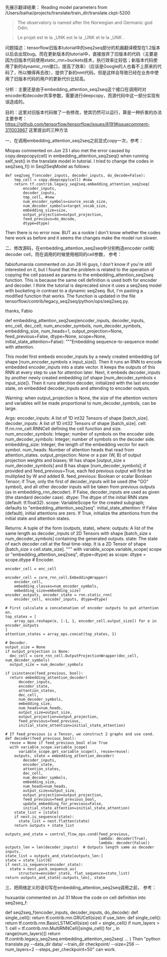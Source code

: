先展示翻译结果：
Reading model parameters from /Users/baihai/projects/translate/train_dir/translate.ckpt-5200
>The observatory is named after the Norwegian and Germanic god Odin.

>Le projet est le la _UNK est le la _UNK et le la _UNK .


问题描述：tensorflow旧版本tutorial中的seq2seq部分的机器翻译模型在1.2版本以后会出现bug。而在更新版本的tutorial中，直接放弃了旧版本的代码（主要是因为旧版本代码使用static_rnn+buckets技术，执行效率比较低；新版本代码使用了新的dynamic_rnn接口，提高了效率）（应该是Google的人也看不上原来的代码了，所以懒得再去改），提供了新的nmt代码，但是这样会导致已经在业务中使用了旧版本代码的用户的更新代价比较高。

分析：主要还是由于embedding_attention_seq2seq这个接口在调用时对encoder和decoder共享参数，需要进行deepcopy，而源代码中这一部分实现有误造成的。

目的：这里对旧版本代码做了一些修改，使其仍然可以运行，算是一种折衷的办法
主要参考：https://github.com/tensorflow/tensorflow/issues/8191#issuecomment-311003867 这里提出的三种方法

一、在调用embedding_attention_seq2seq之前显式copy一次，参考：

Miopas commented on Jun 23
I also met the error caused by copy.deepcopy(cell) in embedding_attention_seq2seq() when running self_test() in the translate model in tutorial.
I tried to change the codes in seq2seq_f() in Seq2SeqModel as follows:

    def seq2seq_f(encoder_inputs, decoder_inputs, do_decode=False):
        tmp_cell = copy.deepcopy(cell) #new
        return tf.contrib.legacy_seq2seq.embedding_attention_seq2seq(
            encoder_inputs,
            decoder_inputs,
            tmp_cell, #new
            num_encoder_symbols=source_vocab_size,
            num_decoder_symbols=target_vocab_size,
            embedding_size=size,
            output_projection=output_projection,
            feed_previous=do_decode,
            dtype=dtype)
Then there is no error now.
BUT as a rookie I don't know whether the codes here work as before and it seems the changes make the model run slower.

二、修改源码，在embedding_attention_seq2seq中分别构造encoder cell和decoder cell，而在调用的时候使用相同的cell参数， 参考：

fabiofumarola commented on Jun 26
Hi guys, I don't know if you're still interested on it, but I found that the problem is related to the operation of copying the cell passed as params to the embedding_attention_seq2seq function. This is because the same cell definition is used both for encoder and decoder. I think the tutorial is deprecated since it uses a seq2seq model with bucketing in contrast to a dynamic seq2seq. But, I'm pasting a modified function that works. The function is updated in the file tensorflow/contrib/legacy_seq2seq/python/ops/seq2seq.py.

thanks,
Fabio

def embedding_attention_seq2seq(encoder_inputs,
                                decoder_inputs,
                                enc_cell,
                                dec_cell,
                                num_encoder_symbols,
                                num_decoder_symbols,
                                embedding_size,
                                num_heads=1,
                                output_projection=None,
                                feed_previous=False,
                                dtype=None,
                                scope=None,
                                initial_state_attention=False):
  """Embedding sequence-to-sequence model with attention.

  This model first embeds encoder_inputs by a newly created embedding (of shape
  [num_encoder_symbols x input_size]). Then it runs an RNN to encode
  embedded encoder_inputs into a state vector. It keeps the outputs of this
  RNN at every step to use for attention later. Next, it embeds decoder_inputs
  by another newly created embedding (of shape [num_decoder_symbols x
  input_size]). Then it runs attention decoder, initialized with the last
  encoder state, on embedded decoder_inputs and attending to encoder outputs.

  Warning: when output_projection is None, the size of the attention vectors
  and variables will be made proportional to num_decoder_symbols, can be large.

  Args:
    encoder_inputs: A list of 1D int32 Tensors of shape [batch_size].
    decoder_inputs: A list of 1D int32 Tensors of shape [batch_size].
    cell: tf.nn.rnn_cell.RNNCell defining the cell function and size.
    num_encoder_symbols: Integer; number of symbols on the encoder side.
    num_decoder_symbols: Integer; number of symbols on the decoder side.
    embedding_size: Integer, the length of the embedding vector for each symbol.
    num_heads: Number of attention heads that read from attention_states.
    output_projection: None or a pair (W, B) of output projection weights and
      biases; W has shape [output_size x num_decoder_symbols] and B has
      shape [num_decoder_symbols]; if provided and feed_previous=True, each
      fed previous output will first be multiplied by W and added B.
    feed_previous: Boolean or scalar Boolean Tensor; if True, only the first
      of decoder_inputs will be used (the "GO" symbol), and all other decoder
      inputs will be taken from previous outputs (as in embedding_rnn_decoder).
      If False, decoder_inputs are used as given (the standard decoder case).
    dtype: The dtype of the initial RNN state (default: tf.float32).
    scope: VariableScope for the created subgraph; defaults to
      "embedding_attention_seq2seq".
    initial_state_attention: If False (default), initial attentions are zero.
      If True, initialize the attentions from the initial state and attention
      states.

  Returns:
    A tuple of the form (outputs, state), where:
      outputs: A list of the same length as decoder_inputs of 2D Tensors with
        shape [batch_size x num_decoder_symbols] containing the generated
        outputs.
      state: The state of each decoder cell at the final time-step.
        It is a 2D Tensor of shape [batch_size x cell.state_size].
  """
  with variable_scope.variable_scope(
      scope or "embedding_attention_seq2seq", dtype=dtype) as scope:
    dtype = scope.dtype
    # Encoder.

    encoder_cell = enc_cell

    encoder_cell = core_rnn_cell.EmbeddingWrapper(
        encoder_cell,
        embedding_classes=num_encoder_symbols,
        embedding_size=embedding_size)
    encoder_outputs, encoder_state = rnn.static_rnn(
        encoder_cell, encoder_inputs, dtype=dtype)

    # First calculate a concatenation of encoder outputs to put attention on.
    top_states = [
        array_ops.reshape(e, [-1, 1, encoder_cell.output_size]) for e in encoder_outputs
    ]
    attention_states = array_ops.concat(top_states, 1)

    # Decoder.
    output_size = None
    if output_projection is None:
      dec_cell = core_rnn_cell.OutputProjectionWrapper(dec_cell, num_decoder_symbols)
      output_size = num_decoder_symbols

    if isinstance(feed_previous, bool):
      return embedding_attention_decoder(
          decoder_inputs,
          encoder_state,
          attention_states,
          dec_cell,
          num_decoder_symbols,
          embedding_size,
          num_heads=num_heads,
          output_size=output_size,
          output_projection=output_projection,
          feed_previous=feed_previous,
          initial_state_attention=initial_state_attention)

    # If feed_previous is a Tensor, we construct 2 graphs and use cond.
    def decoder(feed_previous_bool):
      reuse = None if feed_previous_bool else True
      with variable_scope.variable_scope(
          variable_scope.get_variable_scope(), reuse=reuse):
        outputs, state = embedding_attention_decoder(
            decoder_inputs,
            encoder_state,
            attention_states,
            dec_cell,
            num_decoder_symbols,
            embedding_size,
            num_heads=num_heads,
            output_size=output_size,
            output_projection=output_projection,
            feed_previous=feed_previous_bool,
            update_embedding_for_previous=False,
            initial_state_attention=initial_state_attention)
        state_list = [state]
        if nest.is_sequence(state):
          state_list = nest.flatten(state)
        return outputs + state_list

    outputs_and_state = control_flow_ops.cond(feed_previous,
                                              lambda: decoder(True),
                                              lambda: decoder(False))
    outputs_len = len(decoder_inputs)  # Outputs length same as decoder inputs.
    state_list = outputs_and_state[outputs_len:]
    state = state_list[0]
    if nest.is_sequence(encoder_state):
      state = nest.pack_sequence_as(
          structure=encoder_state, flat_sequence=state_list)
    return outputs_and_state[:outputs_len], state

三、把网络定义的语句写在embedding_attention_seq2seq调用之前， 参考：

huxuanlai commented on Jul 31
Move the code on cell definition into seq2seq_f:

def seq2seq_f(encoder_inputs, decoder_inputs, do_decode):
      def single_cell():
        return tf.contrib.rnn.GRUCell(size)
      if use_lstm:
        def single_cell():
          return tf.contrib.rnn.BasicLSTMCell(size)
      cell = single_cell()
      if num_layers > 1:
        cell = tf.contrib.rnn.MultiRNNCell([single_cell() for _ in range(num_layers)])
      return tf.contrib.legacy_seq2seq.embedding_attention_seq2seq(
	  ...
	  )
Then "python translate.py --data_dir data/ --train_dir checkpoint/ --size=256 --num_layers=2 --steps_per_checkpoint=50" can work.
